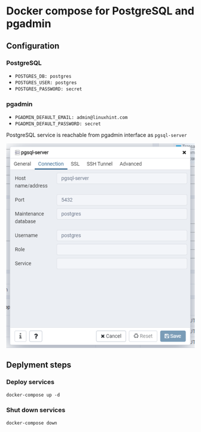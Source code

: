 # Docker compose for PostgreSQL and pgadmin
## Configuration
### PostgreSQL
- `POSTGRES_DB: postgres`  
- `POSTGRES_USER: postgres`  
- `POSTGRES_PASSWORD: secret`
### pgadmin
- `PGADMIN_DEFAULT_EMAIL: admin@linuxhint.com`  
- `PGADMIN_DEFAULT_PASSWORD: secret`  

PostgreSQL service is reachable from pgadmin interface as `pgsql-server` 

![img](./img/configuration.png)

## Deplyment steps
### Deploy services
```
docker-compose up -d
```
### Shut down services
```
docker-compose down
```

